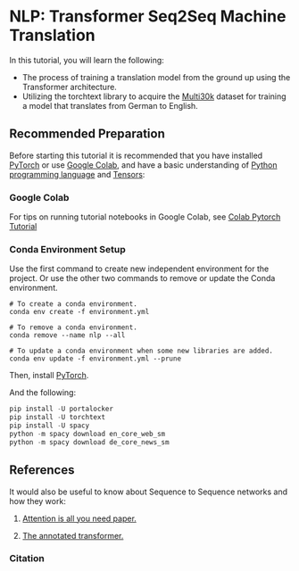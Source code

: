 # NLP: Transformer Seq2Seq Machine Translation

In this tutorial, you will learn the following:
- The process of training a translation model from the ground up using the Transformer architecture.
- Utilizing the torchtext library to acquire the [Multi30k](http://www.statmt.org/wmt16/multimodal-task.html#task1) dataset for training a model that translates from German to English.

## Recommended Preparation

Before starting this tutorial it is recommended that you have installed [PyTorch](https://pytorch.org/) or use [Google Colab](https://colab.research.google.com/?utm_source=scs-index), and have a basic understanding of [Python programming language](https://www.python.org/doc/) and [Tensors](https://pytorch.org/tutorials/beginner/basics/tensorqs_tutorial.html):

### Google Colab

For tips on running tutorial notebooks in Google Colab, see [Colab Pytorch Tutorial](https://pytorch.org/tutorials/beginner/colab)

### Conda Environment Setup

Use the first command to create new independent environment for the project. Or use the other two commands to remove or update the Conda environment.

```shell
# To create a conda environment.
conda env create -f environment.yml

# To remove a conda environment.
conda remove --name nlp --all

# To update a conda environment when some new libraries are added.
conda env update -f environment.yml --prune
```
Then, install [PyTorch](https://pytorch.org/).

And the following:
```python
pip install -U portalocker
pip install -U torchtext
pip install -U spacy
python -m spacy download en_core_web_sm
python -m spacy download de_core_news_sm
```

## References

It would also be useful to know about Sequence to Sequence networks and
how they work:

1. [Attention is all you need paper.](https://papers.nips.cc/paper/2017/file/3f5ee243547dee91fbd053c1c4a845aa-Paper.pdf)

2. [The annotated transformer.](https://nlp.seas.harvard.edu/2018/04/03/attention.html#positional-encoding)

### Citation

```bibtex

```
